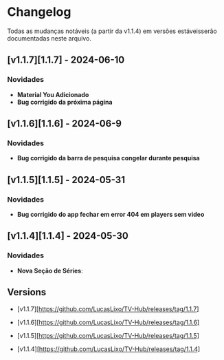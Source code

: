 # Changelog

Todas as mudanças notáveis ​​(a partir da v1.1.4) em versões estáveis ​​serão documentadas neste arquivo.

## [v1.1.7][1.1.7] - 2024-06-10

### Novidades

- **Material You Adicionado**
- **Bug corrigido da próxima página**

## [v1.1.6][1.1.6] - 2024-06-9

### Novidades

- **Bug corrigido da barra de pesquisa congelar durante pesquisa**

## [v1.1.5][1.1.5] - 2024-05-31

### Novidades

- **Bug corrigido do app fechar em error 404 em players sem video**

## [v1.1.4][1.1.4] - 2024-05-30

### Novidades

- **Nova Seção de Séries**: 

## Versions

- [v1.1.7][https://github.com/LucasLixo/TV-Hub/releases/tag/1.1.7]

- [v1.1.6][https://github.com/LucasLixo/TV-Hub/releases/tag/1.1.6]

- [v1.1.5][https://github.com/LucasLixo/TV-Hub/releases/tag/1.1.5]

- [v1.1.4][https://github.com/LucasLixo/TV-Hub/releases/tag/1.1.4]